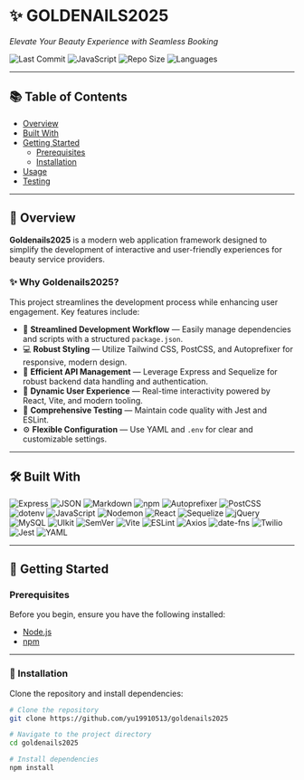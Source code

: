 # ✨ GOLDENAILS2025

_Elevate Your Beauty Experience with Seamless Booking_

![Last Commit](https://img.shields.io/github/last-commit/yu19910513/goldenails2025?style=flat-square)
![JavaScript](https://img.shields.io/github/languages/top/yu19910513/goldenails2025?style=flat-square&logo=javascript)
![Repo Size](https://img.shields.io/github/repo-size/yu19910513/goldenails2025?style=flat-square)
![Languages](https://img.shields.io/github/languages/count/yu19910513/goldenails2025?style=flat-square)

---

## 📚 Table of Contents

- [Overview](#overview)
- [Built With](#built-with)
- [Getting Started](#getting-started)
  - [Prerequisites](#prerequisites)
  - [Installation](#installation)
- [Usage](#usage)
- [Testing](#testing)

---

## 📖 Overview

**Goldenails2025** is a modern web application framework designed to simplify the development of interactive and user-friendly experiences for beauty service providers.

### ✨ Why Goldenails2025?

This project streamlines the development process while enhancing user engagement. Key features include:

- 🎨 **Streamlined Development Workflow** — Easily manage dependencies and scripts with a structured `package.json`.
- 💻 **Robust Styling** — Utilize Tailwind CSS, PostCSS, and Autoprefixer for responsive, modern design.
- 🔗 **Efficient API Management** — Leverage Express and Sequelize for robust backend data handling and authentication.
- 🚀 **Dynamic User Experience** — Real-time interactivity powered by React, Vite, and modern tooling.
- 🧪 **Comprehensive Testing** — Maintain code quality with Jest and ESLint.
- ⚙️ **Flexible Configuration** — Use YAML and `.env` for clear and customizable settings.

---

## 🛠 Built With

<div align="left">

![Express](https://img.shields.io/badge/Express-black?style=for-the-badge&logo=express&logoColor=white)
![JSON](https://img.shields.io/badge/JSON-000000?style=for-the-badge&logo=json&logoColor=white)
![Markdown](https://img.shields.io/badge/Markdown-000000?style=for-the-badge&logo=markdown&logoColor=white)
![npm](https://img.shields.io/badge/NPM-CB3837?style=for-the-badge&logo=npm&logoColor=white)
![Autoprefixer](https://img.shields.io/badge/Autoprefixer-DD3735?style=for-the-badge&logo=autoprefixer&logoColor=white)
![PostCSS](https://img.shields.io/badge/PostCSS-DD3A0A?style=for-the-badge&logo=postcss&logoColor=white)
![dotenv](https://img.shields.io/badge/.ENV-ECD53F?style=for-the-badge)
![JavaScript](https://img.shields.io/badge/JavaScript-F7DF1E?style=for-the-badge&logo=javascript&logoColor=black)
![Nodemon](https://img.shields.io/badge/Nodemon-76D04B?style=for-the-badge&logo=nodemon&logoColor=white)
![React](https://img.shields.io/badge/React-61DAFB?style=for-the-badge&logo=react&logoColor=black)
![Sequelize](https://img.shields.io/badge/Sequelize-52B0E7?style=for-the-badge&logo=sequelize&logoColor=white)
![jQuery](https://img.shields.io/badge/jQuery-0769AD?style=for-the-badge&logo=jquery&logoColor=white)
![MySQL](https://img.shields.io/badge/MySQL-4479A1?style=for-the-badge&logo=mysql&logoColor=white)
![UIkit](https://img.shields.io/badge/UIkit-2396F3?style=for-the-badge)
![SemVer](https://img.shields.io/badge/SemVer-3F3F3F?style=for-the-badge)
![Vite](https://img.shields.io/badge/Vite-646CFF?style=for-the-badge&logo=vite&logoColor=white)
![ESLint](https://img.shields.io/badge/ESLint-4B32C3?style=for-the-badge&logo=eslint&logoColor=white)
![Axios](https://img.shields.io/badge/Axios-5A29E4?style=for-the-badge)
![date-fns](https://img.shields.io/badge/dateFns-EC4899?style=for-the-badge)
![Twilio](https://img.shields.io/badge/Twilio-F22F46?style=for-the-badge&logo=twilio&logoColor=white)
![Jest](https://img.shields.io/badge/Jest-C21325?style=for-the-badge&logo=jest&logoColor=white)
![YAML](https://img.shields.io/badge/YAML-CB171E?style=for-the-badge&logo=yaml&logoColor=white)

</div>

---

## 🚀 Getting Started

### Prerequisites

Before you begin, ensure you have the following installed:

- [Node.js](https://nodejs.org/)
- [npm](https://www.npmjs.com/)

---

### 🔧 Installation

Clone the repository and install dependencies:

```bash
# Clone the repository
git clone https://github.com/yu19910513/goldenails2025

# Navigate to the project directory
cd goldenails2025

# Install dependencies
npm install